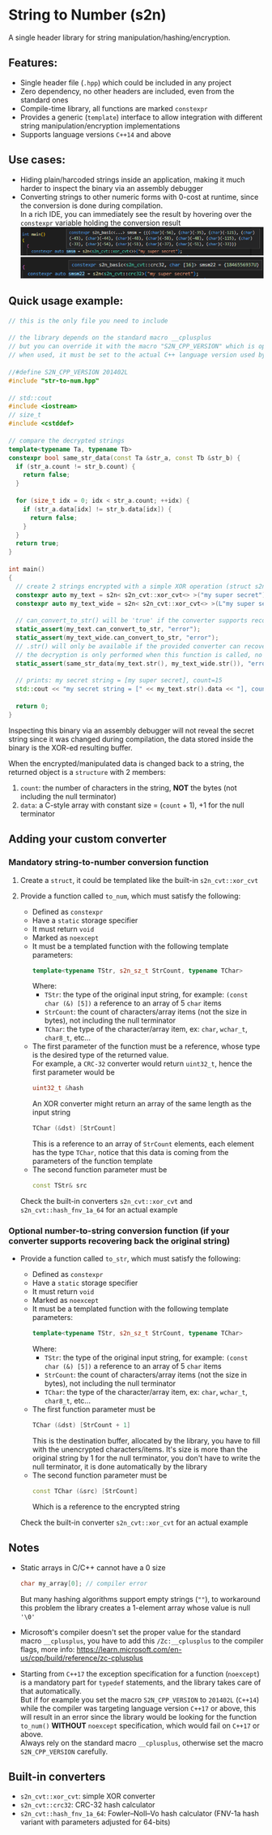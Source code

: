 # String to Number (s2n)
A single header library for string manipulation/hashing/encryption.  

## Features:
* Single header file (`.hpp`) which could be included in any project
* Zero dependency, no other headers are included, even from the standard ones
* Compile-time library, all functions are marked `constexpr`
* Provides a generic (`template`) interface to allow integration with different string manipulation/encryption implementations
* Supports language versions `C++14` and above

## Use cases:
* Hiding plain/harcoded strings inside an application, making it much harder to inspect the binary via an assembly debugger
* Converting strings to other numeric forms with 0-cost at runtime, since the conversion is done during compilation.  
  In a rich IDE, you can immediately see the result by hovering over the `constexpr` variable holding the conversion result  
  ![hover image](./assets/hover.png)  
  ![hover image 2](./assets/hover2.png)  

## Quick usage example:
```c++
// this is the only file you need to include

// the library depends on the standard macro __cplusplus
// but you can override it with the macro "S2N_CPP_VERSION" which is optional
// when used, it must be set to the actual C++ language version used by the compiler

//#define S2N_CPP_VERSION 201402L
#include "str-to-num.hpp"

// std::cout
#include <iostream>
// size_t
#include <cstddef>

// compare the decrypted strings
template<typename Ta, typename Tb>
constexpr bool same_str_data(const Ta &str_a, const Tb &str_b) {
  if (str_a.count != str_b.count) {
    return false;
  }

  for (size_t idx = 0; idx < str_a.count; ++idx) {
    if (str_a.data[idx] != str_b.data[idx]) {
      return false;
    }
  }
  return true;
}

int main()
{
  // create 2 strings encrypted with a simple XOR operation (struct s2n_cvt::xor_cvt)
  constexpr auto my_text = s2n< s2n_cvt::xor_cvt<> >("my super secret");
  constexpr auto my_text_wide = s2n< s2n_cvt::xor_cvt<> >(L"my super secret"); // wide char
  
  // can_convert_to_str() will be 'true' if the converter supports recovering back the string
  static_assert(my_text.can_convert_to_str, "error");
  static_assert(my_text_wide.can_convert_to_str, "error");
  // .str() will only be available if the provided converter can recover back the original string
  // the decryption is only performed when this function is called, no unencrypted data is saved
  static_assert(same_str_data(my_text.str(), my_text_wide.str()), "error");

  // prints: my secret string = [my super secret], count=15
  std::cout << "my secret string = [" << my_text.str().data << "], count=" << my_text.str_count << std::endl;
  
  return 0;
}
```
Inspecting this binary via an assembly debugger will not reveal the secret string since it was changed during compilation, the data stored inside the binary is the XOR-ed resulting buffer.  

When the encrypted/manipulated data is changed back to a string, the returned object is a `structure` with 2 members:
1. `count`: the number of characters in the string, **NOT** the bytes (not including the null terminator)
2. `data`: a C-style array with constant size = (`count` + 1), +1 for the null terminator


## Adding your custom converter
### Mandatory **string-to-number** conversion function
1. Create a `struct`, it could be templated like the built-in `s2n_cvt::xor_cvt`
2. Provide a function called `to_num`, which must satisfy the following:
   - Defined as `constexpr`
   - Have a `static` storage specifier
   - It must return `void`
   - Marked as `noexcept`
   - It must be a templated function with the following template parameters:
     ```c++
     template<typename TStr, s2n_sz_t StrCount, typename TChar>
     ```
     Where:  
     * `TStr`: the type of the original input string, for example: `(const char (&) [5])` a reference to an array of 5 `char` items
     * `StrCount`: the count of characters/array items (not the size in bytes), not including the null terminator
     * `TChar`: the type of the character/array item, ex: `char`, `wchar_t`, `char8_t`, etc...
   - The first parameter of the function must be a reference, whose type is the desired type of the returned value.  
     For example, a `CRC-32` converter would return `uint32_t`, hence the first parameter would be  
     ```c++
     uint32_t &hash
     ```
     An XOR converter might return an array of the same length as the input string
     ```c++
     TChar (&dst) [StrCount]
     ```
     This is a reference to an array of `StrCount` elements, each element has the type `TChar`, notice that this data is coming from the parameters of the function template
    - The second function parameter must be
      ```c++
      const TStr& src
      ```

   Check the built-in converters `s2n_cvt::xor_cvt` and `s2n_cvt::hash_fnv_1a_64` for an actual example

### Optional **number-to-string** conversion function (if your converter supports recovering back the original string)
* Provide a function called `to_str`, which must satisfy the following:
   - Defined as `constexpr`
   - Have a `static` storage specifier
   - It must return `void`
   - Marked as `noexcept`
   - It must be a templated function with the following template parameters:
     ```c++
     template<typename TStr, s2n_sz_t StrCount, typename TChar>
     ```
     Where:  
     * `TStr`: the type of the original input string, for example: `(const char (&) [5])` a reference to an array of 5 `char` items
     * `StrCount`: the count of characters/array items (not the size in bytes), not including the null terminator
     * `TChar`: the type of the character/array item, ex: `char`, `wchar_t`, `char8_t`, etc...
   - The first function parameter must be
     ```c++
     TChar (&dst) [StrCount + 1]
     ```
     This is the destination buffer, allocated by the library, you have to fill with the unencrypted characters/items. It's size is more than the original string by 1 for the null terminator, you don't have to write the null terminator, it is done automatically by the library
    - The second function parameter must be
      ```c++
      const TChar (&src) [StrCount]
      ```
      Which is a reference to the encrypted string

   Check the built-in converter `s2n_cvt::xor_cvt` for an actual example

## Notes
* Static arrays in C/C++ cannot have a 0 size
  ```c++
  char my_array[0]; // compiler error
  ```
  But many hashing algorithms support empty strings (`""`), to workaround this problem the library creates a 1-element array whose value is null `'\0'`  

* Microsoft's compiler doesn't set the proper value for the standard macro `__cplusplus`, you have to add this `/Zc:__cplusplus` to the compiler flags, more info: https://learn.microsoft.com/en-us/cpp/build/reference/zc-cplusplus
* Starting from `C++17` the exception specification for a function (`noexcept`) is a mandatory part for `typedef` statements, and the library takes care of that automatically.  
But if for example you set the macro `S2N_CPP_VERSION` to `201402L` (`C++14`) while the compiler was targeting language version `C++17` or above, this will result in an error since the library would be looking for the function `to_num()` **WITHOUT** `noexcept` specification, which would fail on `C++17` or above.  
Always rely on the standard macro `__cplusplus`, otherwise set the macro `S2N_CPP_VERSION` carefully.

## Built-in converters
* `s2n_cvt::xor_cvt`: simple XOR converter
* `s2n_cvt::crc32`: CRC-32 hash calculator
* `s2n_cvt::hash_fnv_1a_64`: Fowler–Noll–Vo hash calculator (FNV-1a hash variant with parameters adjusted for 64-bits)

